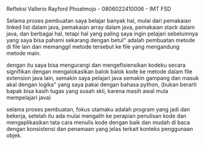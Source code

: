 Refleksi Vallerio Rayford Phoatmojo - 0806022410006 - IMT FSD

Selama proses pembuatan saya belajar banyak hal, mulai dari pemakaian linked list dalam java, pemakaian array dalam java, pemakaian stack dalam java, dan berbagai hal, tetapi hal yang paling saya ingin pelajari sebelumnya yang saya bisa pahami sekarang dengan betul" adalah pembuatan metode di file lain dan memanggil metode tersebut ke file yang mengandung metode main.

dengan itu saya bisa mengurangi dan mengefisiensikan kodeku secara signifikan dengan mengalokasikan balok balok kode ke metode dalam file extension java lain, semakin saya pelajari java semakin gampang dan masuk akal dengan logika" yang saya pakai dengan bahasa python, (bukan berarti bapak bisa kasih tugas yang susah skli, karena masih awal mula mempelajari java)

selama proses pembuatan, fokus utamaku adalah program yang jadi dan bekerja, setelah itu ada mulai mengalih ke perapian penulisan kode dan mengaplikasikan tata cara menulis kode dengan baik dan mudah di baca dengan konsistensi dan penamaan yang jelas terkait konteks penggunaan objek.


